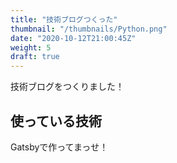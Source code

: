 ```yaml
---
title: "技術ブログつくった"
thumbnail: "/thumbnails/Python.png"
date: "2020-10-12T21:00:45Z"
weight: 5
draft: true
---
```


技術ブログをつくりました！

## 使っている技術

Gatsbyで作ってまっせ！
